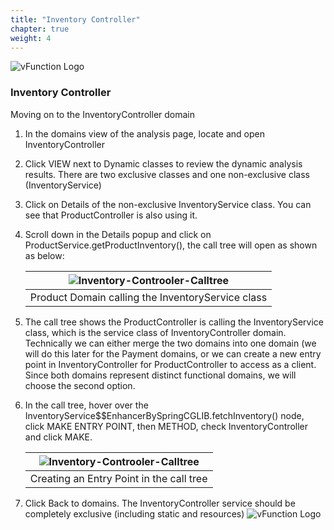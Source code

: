 ```yaml
---
title: "Inventory Controller"
chapter: true
weight: 4
---
```


![vFunction Logo](/images/vFunction.png)

### Inventory Controller

Moving on to the InventoryController domain

1. In the domains view of the analysis page, locate and open InventoryController

2. Click VIEW next to Dynamic classes to review the dynamic analysis results. There are two exclusive classes and one non-exclusive class (InventoryService)

3. Click on Details of the non-exclusive InventoryService class. You can see that ProductController is also using it.

4. Scroll down in the Details popup and click on ProductService.getProductInventory(), the call tree will open as shown as below:

    | ![Inventory-Controoler-Calltree](/images/Inventory-Controller-Calltree.png) |
    | :--: |
    | Product Domain calling the InventoryService class |
 
5. The call tree shows the ProductController is calling the InventoryService class, which is the service class of InventoryController domain. Technically we can either merge the two domains into one domain (we will do this later for the Payment domains, or we can create a new entry point in InventoryController for ProductController to access as a client. Since both domains represent distinct functional domains, we will choose the second option.

6. In the call tree, hover over the InventoryService$$EnhancerBySpringCGLIB.fetchInventory() node, click MAKE ENTRY POINT, then METHOD, check InventoryController and click MAKE.

    | ![Inventory-Controoler-Calltree](/images/Creating-EP.png) |
    | :--: |
    | Creating an Entry Point in the call tree |

7. Click Back to domains. The InventoryController service should be completely exclusive (including static and resources)
![vFunction Logo](/images/vFunction.png)
